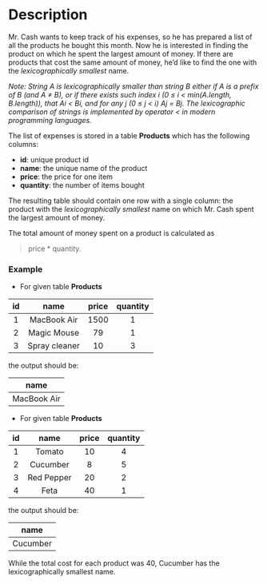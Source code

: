 # Description

Mr. Cash wants to keep track of his expenses, so he has prepared a list of all the products he bought this month. Now he is interested in finding the product on which he spent the largest amount of money. If there are products that cost the same amount of money, he’d like to find the one with the *lexicographically smallest* name.

*Note: String A is lexicographically smaller than string B either if A is a prefix of B (and A ≠ B), or if there exists such index i (0 ≤ i < min(A.length, B.length)), that Ai < Bi, and for any j (0 ≤ j < i) Aj = Bj. The lexicographic comparison of strings is implemented by operator < in modern programming languages.*

The list of expenses is stored in a table **Products** which has the following columns:

- **id**: unique product id
- **name**: the unique name of the product
- **price**: the price for one item
- **quantity**: the number of items bought


The resulting table should contain one row with a single column: the product with the *lexicographically smallest* name on which Mr. Cash spent the largest amount of money.

The total amount of money spent on a product is calculated as
> price \* quantity.

### Example

- For given table **Products**

| **id** |    **name**   | **price** | **quantity** |
|:------:|:-------------:|:---------:|:------------:|
|    1   |  MacBook Air  |    1500   |       1      |
|    2   |  Magic Mouse  |     79    |       1      |
|    3   | Spray cleaner |     10    |       3      |

the output should be:

|   **name**  |
|:-----------:|
| MacBook Air |

- For given table **Products**

| **id** |  **name**  | **price** | **quantity** |
|:------:|:----------:|:---------:|:------------:|
|    1   |   Tomato   |     10    |       4      |
|    2   |  Cucumber  |     8     |       5      |
|    3   | Red Pepper |     20    |       2      |
|    4   |    Feta    |     40    |       1      |

the output should be:

| **name** |
|:--------:|
| Cucumber |

While the total cost for each product was 40, Cucumber has the lexicographically smallest name.